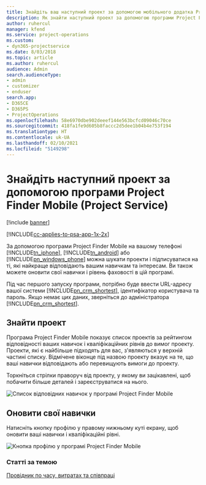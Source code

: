 ```yaml
---
title: Знайдіть ваш наступний проект за допомогою мобільного додатка Project Finder Mobile
description: Як знайти наступний проект за допомогою програми Project Finder Mobile for Project Service
author: ruhercul
manager: kfend
ms.service: project-operations
ms.custom:
- dyn365-projectservice
ms.date: 8/03/2018
ms.topic: article
ms.author: ruhercul
audience: Admin
search.audienceType:
- admin
- customizer
- enduser
search.app:
- D365CE
- D365PS
- ProjectOperations
ms.openlocfilehash: 58e6970dbe902deeef144e563bcfcd09046c70ce
ms.sourcegitcommit: 418fa1fe9d605b8faccc2d5dee1b04b4e753f194
ms.translationtype: HT
ms.contentlocale: uk-UA
ms.lasthandoff: 02/10/2021
ms.locfileid: "5149298"
---
```

# <a name="find-your-next-project-with-the-project-finder-mobile-app-project-service"></a>Знайдіть наступний проект за допомогою програми Project Finder Mobile (Project Service)

[!include [banner](../includes/psa-now-project-operations.md)]

[!INCLUDE[cc-applies-to-psa-app-1x-2x](../includes/cc-applies-to-psa-app-1x-2x.md)]

За допомогою програми Project Finder Mobile на вашому телефоні [!INCLUDE[tn_iphone](../includes/tn-iphone.md)], [!INCLUDE[tn_android](../includes/tn-android.md)] або [!INCLUDE[pn_windows_phone](../includes/pn-windows-phone.md)] можна шукати проекти і підписуватися на ті, які найкраще відповідають вашим навичкам та інтересам. Ви також можете оновити свої навички і рівень фаховості в цій програмі.  
  
 Під час першого запуску програми, потрібно буде ввести URL-адресу вашої системи [!INCLUDE[pn_crm_shortest](../includes/pn-crm-shortest.md)], ідентифікатор користувача та пароль. Якщо немає цих даних, зверніться до адміністратора [!INCLUDE[pn_crm_shortest](../includes/pn-crm-shortest.md)].  
  
## <a name="find-a-project"></a>Знайти проект  
 Програма Project Finder Mobile показує список проектів за рейтингом відповідності ваших навичок і кваліфікаційних рівнів до вимог проекту. Проекти, які є найбільше підходять для вас, з'являються у верхній частині списку. Відмічене віконце під назвою проекту вказує на те, що ваші навички відповідають або перевищують вимоги до проекту.  
  
 Торкніться стрілки праворуч від проекту, у якому ви зацікавлені, щоб побачити більше деталей і зареєструватися на нього.  
  
 ![Список відповідних навичок у програмі Project Finder Mobile](../psa/media/project-service-project-finder-list.png "Список відповідних навичок у програмі Project Finder Mobile")  
  
## <a name="update-your-skills"></a>Оновити свої навички  
 Натисніть кнопку профілю у правому нижньому куті екрану, щоб оновити ваші навички і кваліфікаційні рівні.  
  
 ![Кнопка профілю у програмі Project Finder Mobile](../psa/media/project-service-project-finder-profile.png "Кнопка профілю у програмі Project Finder Mobile")  
  
### <a name="see-also"></a>Статті за темою  
 [Провідник по часу, витратах та співпраці](../psa/time-expense-collaboration-guide.md)
